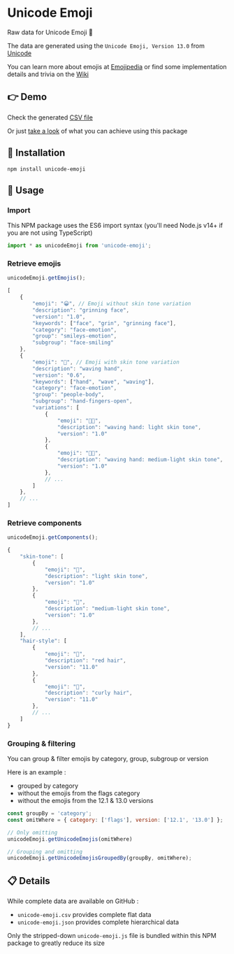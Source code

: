 # Unicode Emoji

Raw data for Unicode Emoji 🙂

The data are generated using the `Unicode Emoji, Version 13.0` from [Unicode](https://home.unicode.org/emoji/about-emoji/)  

You can learn more about emojis at [Emojipedia](https://emojipedia.org/) or find some implementation details and trivia on the [Wiki](https://github.com/Julien-Marcou/Unicode-Emoji/wiki)

## 👉 Demo

Check the generated [CSV file](https://github.com/Julien-Marcou/Unicode-Emoji/blob/master/unicode-emoji.csv)

Or just [take a look](https://emoji.julien-marcou.fr/) of what you can achieve using this package


## 🔌 Installation

```shell
npm install unicode-emoji
```

## 🧰 Usage

### Import

This NPM package uses the ES6 import syntax (you'll need Node.js v14+ if you are not using TypeScript)

```javascript
import * as unicodeEmoji from 'unicode-emoji';
```

### Retrieve emojis

```javascript
unicodeEmoji.getEmojis();
```

```javascript
[
    {
        "emoji": "😀", // Emoji without skin tone variation
        "description": "grinning face",
        "version": "1.0",
        "keywords": ["face", "grin", "grinning face"],
        "category": "face-emotion",
        "group": "smileys-emotion",
        "subgroup": "face-smiling"
    },
    {
        "emoji": "👋", // Emoji with skin tone variation
        "description": "waving hand",
        "version": "0.6",
        "keywords": ["hand", "wave", "waving"],
        "category": "face-emotion",
        "group": "people-body",
        "subgroup": "hand-fingers-open",
        "variations": [
            {
                "emoji": "👋🏻",
                "description": "waving hand: light skin tone",
                "version": "1.0"
            },
            {
                "emoji": "👋🏼",
                "description": "waving hand: medium-light skin tone",
                "version": "1.0"
            },
            // ...
        ]
    },
    // ...
]
```

### Retrieve components

```javascript
unicodeEmoji.getComponents();
```

```javascript
{
    "skin-tone": [
        {
            "emoji": "🏻",
            "description": "light skin tone",
            "version": "1.0"
        },
        {
            "emoji": "🏼",
            "description": "medium-light skin tone",
            "version": "1.0"
        },
        // ...
    ],
    "hair-style": [
        {
            "emoji": "🦰",
            "description": "red hair",
            "version": "11.0"
        },
        {
            "emoji": "🦱",
            "description": "curly hair",
            "version": "11.0"
        },
        // ...
    ]
}
```

### Grouping & filtering

You can group & filter emojis  by category, group, subgroup or version

Here is an example :
 - grouped by category
 - without the emojis from the flags category
 - without the emojis from the 12.1 & 13.0 versions

```javascript
const groupBy = 'category';
const omitWhere = { category: ['flags'], version: ['12.1', '13.0'] };

// Only omitting
unicodeEmoji.getUnicodeEmojis(omitWhere)

// Grouping and omitting
unicodeEmoji.getUnicodeEmojisGroupedBy(groupBy, omitWhere);
```


## 📋 Details

While complete data are available on GitHub :
 - `unicode-emoji.csv` provides complete flat data
 - `unicode-emoji.json` provides complete hierarchical data

Only the stripped-down `unicode-emoji.js` file is bundled within this NPM package to greatly reduce its size
